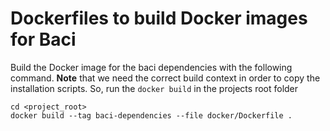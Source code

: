# Dockerfiles to build Docker images for Baci
Build the Docker image for the baci dependencies with the following command. **Note** that we need the correct build context in order to copy the installation scripts. So, run the `docker build` in the projects root folder
```
cd <project_root>
docker build --tag baci-dependencies --file docker/Dockerfile .
```
